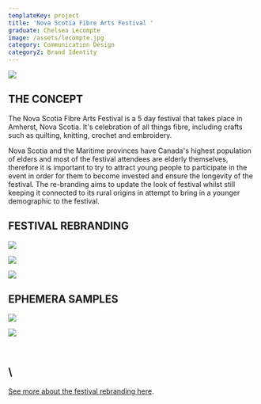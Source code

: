 ```yaml
---
templateKey: project
title: 'Nova Scotia Fibre Arts Festival '
graduate: Chelsea Lecompte
image: /assets/lecompte.jpg
category: Communication Design
category2: Brand Identity
---
```

![](/assets/lecompte102.jpg)

## THE CONCEPT

The Nova Scotia Fibre Arts Festival is a 5 day festival that takes place in Amherst, Nova Scotia. It's celebration of all things fibre, including crafts such as quilting, knitting, crochet and embroidery.

Nova Scotia and the Maritime provinces have Canada's highest population of elders and most of the festival attendees are elderly themselves, therefore it is important to try to attract young people to participate in the event in order for them to become invested and ensure the longevity of the festival. The re-branding aims to update the look of festival whilst still keeping it connected to its rural origins in attempt to bring in a younger demographic to the festival.

## FESTIVAL REBRANDING

![](/assets/lecompte103.jpg)

![](/assets/lecompte104.jpg)

![](/assets/lecompte105.jpg)



## EPHEMERA SAMPLES

![](/assets/lecompte106.jpg)

![](/assets/lecompte107.jpg)

## 

![]()

## \
[See more about the festival rebranding here](http://www.chelsealecompte.com/nova-scotia-fibre-arts-festival/).
